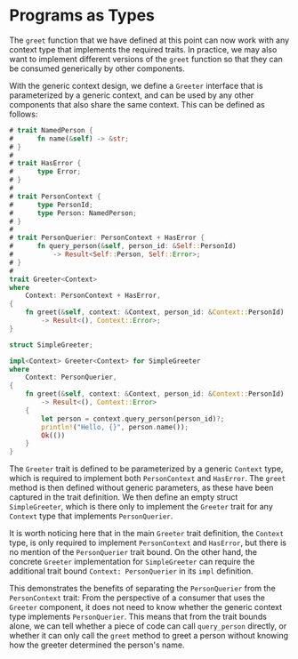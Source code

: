 # Programs as Types

The `greet` function that we have defined at this point can now work with
any context type that implements the required traits. In practice, we may
also want to implement different versions of the `greet` function so that
they can be consumed generically by other components.

With the generic context design, we define a `Greeter` interface that
is parameterized by a generic context, and can be used by any other
components that also share the same context. This can be defined as
follows:

```rust
# trait NamedPerson {
#      fn name(&self) -> &str;
# }
#
# trait HasError {
#      type Error;
# }
#
# trait PersonContext {
#      type PersonId;
#      type Person: NamedPerson;
# }
#
# trait PersonQuerier: PersonContext + HasError {
#      fn query_person(&self, person_id: &Self::PersonId)
#          -> Result<Self::Person, Self::Error>;
# }
#
trait Greeter<Context>
where
    Context: PersonContext + HasError,
{
    fn greet(&self, context: &Context, person_id: &Context::PersonId)
        -> Result<(), Context::Error>;
}

struct SimpleGreeter;

impl<Context> Greeter<Context> for SimpleGreeter
where
    Context: PersonQuerier,
{
    fn greet(&self, context: &Context, person_id: &Context::PersonId)
        -> Result<(), Context::Error>
    {
        let person = context.query_person(person_id)?;
        println!("Hello, {}", person.name());
        Ok(())
    }
}
```

The `Greeter` trait is defined to be parameterized by a generic `Context` type,
which is required to implement both `PersonContext` and `HasError`.
The `greet` method is then defined without generic parameters, as these have been
captured in the trait definition. We then define an empty struct `SimpleGreeter`,
which is there only to implement the `Greeter` trait for any `Context` type
that implements `PersonQuerier`.

It is worth noticing here that in the main `Greeter` trait definition,
the `Context` type, is only required to implement `PersonContext` and
`HasError`, but there is no mention of the `PersonQuerier`
trait bound. On the other hand, the concrete `Greeter` implementation
for `SimpleGreeter` can require the additional trait bound
`Context: PersonQuerier` in its `impl` definition.

This demonstrates the benefits of separating the `PersonQuerier`
from the `PersonContext` trait: From the perspective of a consumer
that uses the `Greeter` component, it does not need to know whether
the generic context type implements `PersonQuerier`. This means
that from the trait bounds alone, we can tell whether a piece of code
can call `query_person` directly, or whether it can only call the
`greet` method to greet a person without knowing how the greeter determined
the person's name.
